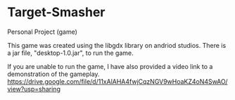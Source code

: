 # Target-Smasher
Personal Project (game)

This game was created using the libgdx library on andriod studios.
There is a jar file, "desktop-1.0.jar", to run the game.

If you are unable to run the game, I have also provided a video link to a demonstration of the gameplay.
https://drive.google.com/file/d/11xAlAHA4fwjCqzNGV9wHoaKZ4oN4SwAO/view?usp=sharing
